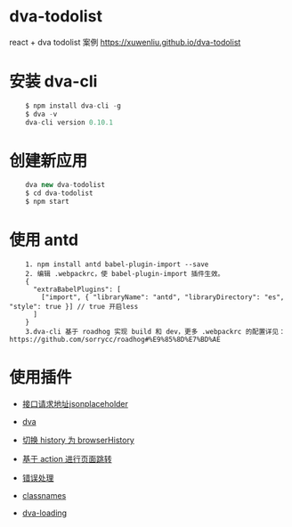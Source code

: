 # dva-todolist
react + dva todolist 案例  https://xuwenliu.github.io/dva-todolist

# 安装 dva-cli
```js
    $ npm install dva-cli -g
    $ dva -v
    dva-cli version 0.10.1
```

# 创建新应用
```js
    dva new dva-todolist
    $ cd dva-todolist
    $ npm start

```

# 使用 antd
```
    1. npm install antd babel-plugin-import --save
    2. 编辑 .webpackrc，使 babel-plugin-import 插件生效。
    {
      "extraBabelPlugins": [
        ["import", { "libraryName": "antd", "libraryDirectory": "es", "style": true }] // true 开启less
      ]
    }
    3.dva-cli 基于 roadhog 实现 build 和 dev，更多 .webpackrc 的配置详见：https://github.com/sorrycc/roadhog#%E9%85%8D%E7%BD%AE
```

# 使用插件
- [接口请求地址jsonplaceholder](https://jsonplaceholder.typicode.com/)
- [dva](https://dvajs.com/guide/)
- [切换 history 为 browserHistory](https://dvajs.com/knowledgemap/#%E5%88%87%E6%8D%A2-history-%E4%B8%BA-browserhistory)
- [基于 action 进行页面跳转](https://dvajs.com/knowledgemap/#%E5%9F%BA%E4%BA%8E-action-%E8%BF%9B%E8%A1%8C%E9%A1%B5%E9%9D%A2%E8%B7%B3%E8%BD%AC)
- [错误处理](https://dvajs.com/knowledgemap/#%E9%94%99%E8%AF%AF%E5%A4%84%E7%90%86)

- [classnames](https://github.com/JedWatson/classnames)
- [dva-loading](https://github.com/dvajs/dva/tree/master/packages/dva-loading)
